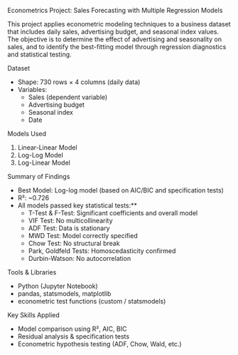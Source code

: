 Econometrics Project: Sales Forecasting with Multiple Regression Models

This project applies econometric modeling techniques to a business dataset that includes daily sales, advertising budget, and seasonal index values. The objective is to determine the effect of advertising and seasonality on sales, and to identify the best-fitting model through regression diagnostics and statistical testing.

Dataset
- Shape: 730 rows × 4 columns (daily data)
- Variables:
  - Sales (dependent variable)
  - Advertising budget
  - Seasonal index
  - Date

Models Used
1. Linear-Linear Model  
2. Log-Log Model  
3. Log-Linear Model

Summary of Findings
- Best Model: Log-log model (based on AIC/BIC and specification tests)
- R²: ~0.726
- All models passed key statistical tests:**
  - T-Test & F-Test: Significant coefficients and overall model
  - VIF Test: No multicollinearity
  - ADF Test: Data is stationary
  - MWD Test: Model correctly specified
  - Chow Test: No structural break
  - Park, Goldfeld Tests: Homoscedasticity confirmed
  - Durbin-Watson: No autocorrelation

Tools & Libraries
- Python (Jupyter Notebook)
- pandas, statsmodels, matplotlib
- econometric test functions (custom / statsmodels)

Key Skills Applied
- Model comparison using R², AIC, BIC
- Residual analysis & specification tests
- Econometric hypothesis testing (ADF, Chow, Wald, etc.)
